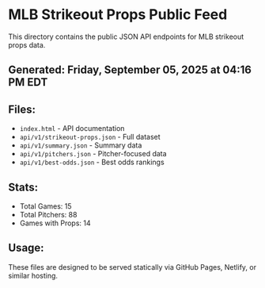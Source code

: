 # MLB Strikeout Props Public Feed

This directory contains the public JSON API endpoints for MLB strikeout props data.

## Generated: Friday, September 05, 2025 at 04:16 PM EDT

## Files:
- `index.html` - API documentation
- `api/v1/strikeout-props.json` - Full dataset
- `api/v1/summary.json` - Summary data
- `api/v1/pitchers.json` - Pitcher-focused data  
- `api/v1/best-odds.json` - Best odds rankings

## Stats:
- Total Games: 15
- Total Pitchers: 88
- Games with Props: 14

## Usage:
These files are designed to be served statically via GitHub Pages, Netlify, or similar hosting.

